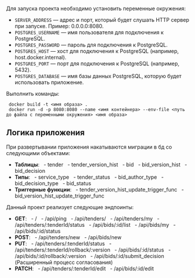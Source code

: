 Для запуска проекта необходимо установить переменные окружения:
- `SERVER_ADDRESS` — адрес и порт, который будет слушать HTTP сервер при запуске. Пример: 0.0.0.0:8080.
- `POSTGRES_USERNAME` — имя пользователя для подключения к PostgreSQL.
- `POSTGRES_PASSWORD` — пароль для подключения к PostgreSQL.
- `POSTGRES_HOST` — хост для подключения к PostgreSQL (например, host.docker.internal).
- `POSTGRES_PORT` — порт для подключения к PostgreSQL (например, 5432).
- `POSTGRES_DATABASE` — имя базы данных PostgreSQL, которую будет использовать приложение.

Выполнить команды:
```
 docker build -t <имя образа> .
 docker run -d -p 8080:8080 --name <имя контейнера> --env-file <путь до файла с переменными окружения> <имя образа>
 ```

## Логика приложения

При развертывании приложения накатываются миграции в бд со следующими объектами:
- **Таблицы**:
  - tender
  - tender_version_hist
  - bid
  - bid_version_hist
  - bid_decision
- **Типы**:
  - service_type
  - tender_status
  - bid_author_type
  - bid_decision_type
  - bid_status
- **Триггерные функции**:
  - tender_version_hist_update_trigger_func
  - bid_version_hist_update_trigger_func

Данный проект реализует следующие эндпоинты:
- **GET**:
  - /
  - /api/ping
  - /api/tenders/
  - /api/tenders/my
  - /api/tenders/:tenderId/status
  - /api/bids/:id/list
  - /api/bids/my
  - /api/bids/:id/status
- **POST**:
  - /api/tenders/new
  - /api/bids/new
- **PUT**:
  - /api/tenders/:tenderId/status
  - /api/tenders/:tenderId/rollback/:version
  - /api/bids/:id/status
  - /api/bids/:id/rollback/:version
  - /api/bids/:id/submit_decision (Расширенный процесс согласования)
- **PATCH**:
  - /api/tenders/:tenderId/edit
  - /api/bids/:id/edit